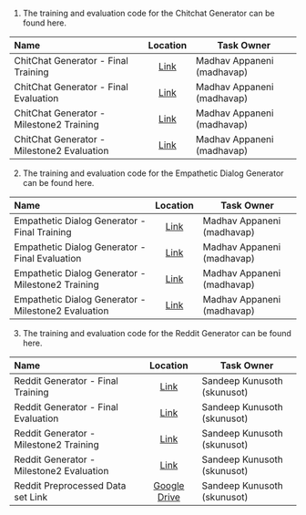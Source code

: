 1. The training and evaluation code for the Chitchat Generator can be found here.

| Name                                       |                          Location                           | Task Owner                 |
| :----------------------------------------- | :---------------------------------------------------------: | -------------------------- |
| ChitChat Generator - Final Training        |         [Link](final/madhavap/ChitChatGenerator-T5)         | Madhav Appaneni (madhavap) |
| ChitChat Generator - Final Evaluation      |   [Link](evaluation/madhavap/final/ChitChat%20Generator)    | Madhav Appaneni (madhavap) |
| ChitChat Generator - Milestone2 Training   |        [Link](milestone2/madhavap/ChitChatGenerator)        | Madhav Appaneni (madhavap) |
| ChitChat Generator - Milestone2 Evaluation | [Link](evaluation/madhavap/milestone2/ChitChat%20Generator) | Madhav Appaneni (madhavap) |

2. The training and evaluation code for the Empathetic Dialog Generator can be found here.

| Name                                                |                                 Location                                 | Task Owner                 |
| :-------------------------------------------------- | :----------------------------------------------------------------------: | -------------------------- |
| Empathetic Dialog Generator - Final Training        |              [Link](final/madhavap/EmpatheticGenerator-T5)               | Madhav Appaneni (madhavap) |
| Empathetic Dialog Generator - Final Evaluation      |   [Link](evaluation/madhavap/final/Empathetic%20Dialogue%20Generator)    | Madhav Appaneni (madhavap) |
| Empathetic Dialog Generator - Milestone2 Training   |             [Link](milestone2/madhavap/EmpatheticGenerator)              | Madhav Appaneni (madhavap) |
| Empathetic Dialog Generator - Milestone2 Evaluation | [Link](evaluation/madhavap/milestone2/Empathetic%20Dialogue%20Generator) | Madhav Appaneni (madhavap) |

3. The training and evaluation code for the Reddit Generator can be found here.

| Name                                                |                                 Location                                 | Task Owner                  |
| :-------------------------------------------------- | :----------------------------------------------------------------------: | --------------------------  |
| Reddit Generator - Final Training        |              [Link](final/skunusot/RedditdataGPT2Training.ipynb)                    | Sandeep Kunusoth (skunusot) |
| Reddit Generator - Final Evaluation      |   [Link](evaluation/skunusot/final/RedditdataGPT2Evaluation.ipynb)                  | Sandeep Kunusoth (skunusot) |
| Reddit Generator - Milestone2 Training   |             [Link](milestone2/skunusot/RedditdataGPT2Training.ipynb)                | Sandeep Kunusoth (skunusot) |
| Reddit Generator - Milestone2 Evaluation | [Link](evaluation/skunusot/milestone2/RedditdataGPT2Evaluation.ipynb)               | Sandeep Kunusoth (skunusot) |
| Reddit Preprocessed Data set Link        | [Google Drive](https://drive.google.com/file/d/1ODMJmQzGKN5Y0AbSJrMgWBoolztgEx3_/view?usp=sharing)               | Sandeep Kunusoth (skunusot) |